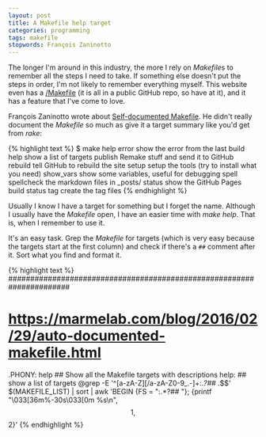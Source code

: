 ```yaml
---
layout: post
title: A Makefile help target
categories: programming
tags: makefile
stopwords: François Zaninotto
---
```


The longer I'm around in this industry, the more I rely on *Makefile*s to remember all the steps I need to take. If something else doesn't put the steps in order, I'm not likely to remember everything myself. This website even has a [/Makefile](https://github.com/briandfoy/briandfoy.github.io/blob/master/Makefile) (it is all in a public GitHub repo, so have at it), and it has a feature that I've come to love.

François Zaninotto wrote about [Self-documented Makefile](https://marmelab.com/blog/2016/02/29/auto-documented-makefile.html). He didn't really document the _Makefile_ so much as give it a target summary like you'd get from *rake*:


{% highlight text %}
$ make help
error               show the error from the last build
help                show a list of targets
publish             Remake stuff and send it to GitHub
rebuild             tell GitHub to rebuild the site
setup               setup the tools (try to install what you need)
show_vars           show some variables, useful for debugging
spell               spellcheck the markdown files in _posts/
status              show the GitHub Pages build status
tag                 create the tag files
{% endhighlight %}

Usually I know I have a target for something but I forget the name. Although I usually have the _Makefile_ open, I have an easier time with *make help*. That is, when I remember to use it.

It's an easy task. Grep the _Makefile_ for targets (which is very easy because the targets start at the first column) and check if there's a `##` comment after it. Sort what you find and format it.

{% highlight text %}
######################################################################
# https://marmelab.com/blog/2016/02/29/auto-documented-makefile.html
.PHONY: help ## Show all the Makefile targets with descriptions
help: ## show a list of targets
	@grep -E '^[a-zA-Z][/a-zA-Z0-9_.-]+:.*?## .*$$' $(MAKEFILE_LIST) | sort | awk 'BEGIN {FS = ":.*?## "}; {printf "\033[36m%-30s\033[0m %s\n", $$1, $$2}'
{% endhighlight %}

